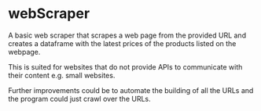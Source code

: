 # webScraper
A basic web scraper that scrapes a web page from the provided URL and creates a dataframe with the latest prices of the products listed on the webpage. 

This is suited for websites that do not provide APIs to communicate with their content e.g. small websites.

Further improvements could be to automate the building of all the URLs and the program could just crawl over the URLs.

